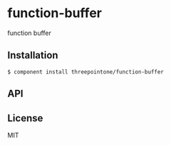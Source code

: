
# function-buffer

  function buffer

## Installation

    $ component install threepointone/function-buffer

## API

   

## License

  MIT

